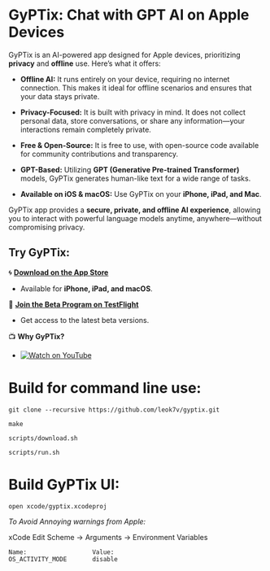 # GyPTix: Chat with GPT AI on Apple Devices

GyPTix is an AI-powered app designed for Apple devices, prioritizing **privacy** and **offline** use. Here’s what it offers:

- **Offline AI:** It runs entirely on your device, requiring no internet connection. This makes it ideal for offline scenarios and ensures that your data stays private.

- **Privacy-Focused:** It is built with privacy in mind. It does not collect personal data, store conversations, or share any information—your interactions remain completely private.

- **Free & Open-Source:** It is free to use, with open-source code available for community contributions and transparency.

- **GPT-Based:** Utilizing **GPT (Generative Pre-trained Transformer)** models, GyPTix generates human-like text for a wide range of tasks.

- **Available on iOS & macOS:** Use GyPTix on your **iPhone, iPad, and Mac**.

GyPTix app provides a **secure, private, and offline AI experience**, allowing you to interact with powerful language models anytime, anywhere—without compromising privacy.

## Try GyPTix:

🌀 **[Download on the App Store](https://apps.apple.com/us/app/gyptix/id6741091005)**
   - Available for **iPhone, iPad, and macOS**.

🔹 **[Join the Beta Program on TestFlight](https://apps.apple.com/us/app/gyptix/id6741091005)**
   - Get access to the latest beta versions.

📺 **Why GyPTix?**
   - [![Watch on YouTube](https://img.youtube.com/vi/WgS3qm5V8OE/default.jpg)](https://youtu.be/WgS3qm5V8OE)

# Build for command line use:

```
git clone --recursive https://github.com/leok7v/gyptix.git
```

```
make
```

```
scripts/download.sh
```

```
scripts/run.sh
```

# Build GyPTix UI:

```
open xcode/gyptix.xcodeproj
```
  
_To Avoid Annoying warnings from Apple:_  

xCode Edit Scheme -> Arguments -> Environment Variables  
```
Name:                  Value:
OS_ACTIVITY_MODE       disable
```
